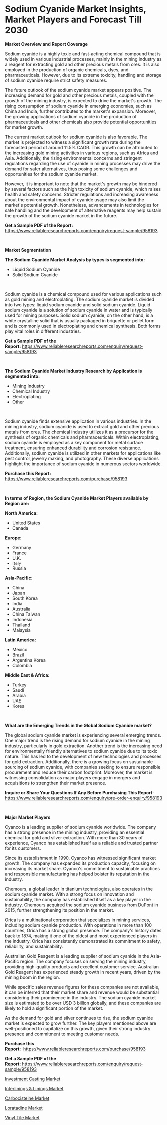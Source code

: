 <p><h1>Sodium Cyanide Market Insights, Market Players and Forecast Till 2030</h1></p><p><strong>Market Overview and Report Coverage</strong></p>
<p><p>Sodium cyanide is a highly toxic and fast-acting chemical compound that is widely used in various industrial processes, mainly in the mining industry as a reagent for extracting gold and other precious metals from ores. It is also employed in the production of organic chemicals, dyes, and pharmaceuticals. However, due to its extreme toxicity, handling and storage of sodium cyanide require strict safety measures.</p><p>The future outlook of the sodium cyanide market appears positive. The increasing demand for gold and other precious metals, coupled with the growth of the mining industry, is expected to drive the market's growth. The rising consumption of sodium cyanide in emerging economies, such as China and India, further contributes to the market's expansion. Moreover, the growing applications of sodium cyanide in the production of pharmaceuticals and other chemicals also provide potential opportunities for market growth.</p><p>The current market outlook for sodium cyanide is also favorable. The market is projected to witness a significant growth rate during the forecasted period of around 11.5% CAGR. This growth can be attributed to the increasing gold mining activities in various regions, such as Africa and Asia. Additionally, the rising environmental concerns and stringent regulations regarding the use of cyanide in mining processes may drive the demand for safer alternatives, thus posing some challenges and opportunities for the sodium cyanide market.</p><p>However, it is important to note that the market's growth may be hindered by several factors such as the high toxicity of sodium cyanide, which raises health and safety concerns. Stricter regulations and increasing awareness about the environmental impact of cyanide usage may also limit the market's potential growth. Nonetheless, advancements in technologies for safe handling and the development of alternative reagents may help sustain the growth of the sodium cyanide market in the future.</p></p>
<p><strong>Get a Sample PDF of the Report:</strong> <a href="https://www.reliableresearchreports.com/enquiry/request-sample/958193">https://www.reliableresearchreports.com/enquiry/request-sample/958193</a></p>
<p>&nbsp;</p>
<p><strong>Market Segmentation</strong></p>
<p><strong>The Sodium Cyanide Market Analysis by types is segmented into:</strong></p>
<p><ul><li>Liquid Sodium Cyanide</li><li>Solid Sodium Cyanide</li></ul></p>
<p>&nbsp;</p>
<p><p>Sodium cyanide is a chemical compound used for various applications such as gold mining and electroplating. The sodium cyanide market is divided into two types: liquid sodium cyanide and solid sodium cyanide. Liquid sodium cyanide is a solution of sodium cyanide in water and is typically used for mining purposes. Solid sodium cyanide, on the other hand, is a white crystalline solid that is usually packaged in briquette or pellet form and is commonly used in electroplating and chemical synthesis. Both forms play vital roles in different industries.</p></p>
<p><strong>Get a Sample PDF of the Report:</strong>&nbsp;<a href="https://www.reliableresearchreports.com/enquiry/request-sample/958193">https://www.reliableresearchreports.com/enquiry/request-sample/958193</a></p>
<p>&nbsp;</p>
<p><strong>The Sodium Cyanide Market Industry Research by Application is segmented into:</strong></p>
<p><ul><li>Mining Industry</li><li>Chemical Industry</li><li>Electroplating</li><li>Other</li></ul></p>
<p>&nbsp;</p>
<p><p>Sodium cyanide finds extensive application in various industries. In the mining industry, sodium cyanide is used to extract gold and other precious metals from ores. The chemical industry utilizes it as a precursor for the synthesis of organic chemicals and pharmaceuticals. Within electroplating, sodium cyanide is employed as a key component for metal surface treatment, ensuring enhanced durability and corrosion resistance. Additionally, sodium cyanide is utilized in other markets for applications like pest control, jewelry making, and photography. These diverse applications highlight the importance of sodium cyanide in numerous sectors worldwide.</p></p>
<p><strong>Purchase this Report:</strong>&nbsp; <a href="https://www.reliableresearchreports.com/purchase/958193">https://www.reliableresearchreports.com/purchase/958193</a></p>
<p>&nbsp;</p>
<p><strong>In terms of Region, the Sodium Cyanide Market Players available by Region are:</strong></p>
<p>
    <p> <strong> North America: </strong>
        <ul>
            <li>United States</li>
            <li>Canada</li>
        </ul>
        </p> 
    <p> <strong> Europe: </strong>
        <ul>
            <li>Germany</li>
            <li>France</li>
            <li>U.K.</li>
            <li>Italy</li>
            <li>Russia</li>
        </ul>
        </p> 
    <p> <strong> Asia-Pacific: </strong>
        <ul>
            <li>China</li>
            <li>Japan</li>
            <li>South Korea</li>
            <li>India</li>
            <li>Australia</li>
            <li>China Taiwan</li>
            <li>Indonesia</li>
            <li>Thailand</li>
            <li>Malaysia</li>
        </ul>
        </p> 
    <p> <strong> Latin America: </strong>
        <ul>
            <li>Mexico</li>
            <li>Brazil</li>
            <li>Argentina Korea</li>
            <li>Colombia</li>
        </ul>
        </p> 
    <p> <strong> Middle East & Africa: </strong>
        <ul>
            <li>Turkey</li>
            <li>Saudi</li>
            <li>Arabia</li>
            <li>UAE</li>
            <li>Korea</li>
        </ul>
    </p>
    </p>
<p>&nbsp;</p>
<p><strong>What are the Emerging Trends in the Global Sodium Cyanide market?</strong></p>
<p><p>The global sodium cyanide market is experiencing several emerging trends. One major trend is the rising demand for sodium cyanide in the mining industry, particularly in gold extraction. Another trend is the increasing need for environmentally friendly alternatives to sodium cyanide due to its toxic nature. This has led to the development of new technologies and processes for gold extraction. Additionally, there is a growing focus on sustainable sourcing of sodium cyanide, with companies seeking to ensure responsible procurement and reduce their carbon footprint. Moreover, the market is witnessing consolidation as major players engage in mergers and acquisitions to strengthen their market presence.</p></p>
<p><strong>Inquire or Share Your Questions If Any Before Purchasing This Report</strong>- <a href="https://www.reliableresearchreports.com/enquiry/pre-order-enquiry/958193">https://www.reliableresearchreports.com/enquiry/pre-order-enquiry/958193</a></p>
<p>&nbsp;</p>
<p><strong>Major Market Players</strong></p>
<p><p>Cyanco is a leading supplier of sodium cyanide worldwide. The company has a strong presence in the mining industry, providing an essential chemical for gold and silver extraction. With more than 30 years of experience, Cyanco has established itself as a reliable and trusted partner for its customers.</p><p>Since its establishment in 1990, Cyanco has witnessed significant market growth. The company has expanded its production capacity, focusing on increasing its market share. Cyanco's commitment to sustainable practices and responsible manufacturing has helped bolster its reputation in the industry.</p><p>Chemours, a global leader in titanium technologies, also operates in the sodium cyanide market. With a strong focus on innovation and sustainability, the company has established itself as a key player in the industry. Chemours acquired the sodium cyanide business from DuPont in 2015, further strengthening its position in the market.</p><p>Orica is a multinational corporation that specializes in mining services, including sodium cyanide production. With operations in more than 100 countries, Orica has a strong global presence. The company's history dates back to 1874, making it one of the oldest and most experienced players in the industry. Orica has consistently demonstrated its commitment to safety, reliability, and sustainability.</p><p>Australian Gold Reagent is a leading supplier of sodium cyanide in the Asia-Pacific region. The company focuses on serving the mining industry, providing high-quality products and excellent customer service. Australian Gold Reagent has experienced steady growth in recent years, driven by the mining boom in the region.</p><p>While specific sales revenue figures for these companies are not available, it can be inferred that their market share and revenue would be substantial considering their prominence in the industry. The sodium cyanide market size is estimated to be over USD 3 billion globally, and these companies are likely to hold a significant portion of the market.</p><p>As the demand for gold and silver continues to rise, the sodium cyanide market is expected to grow further. The key players mentioned above are well-positioned to capitalize on this growth, given their strong industry presence and commitment to meeting customer needs.</p></p>
<p><strong>Purchase this Report:</strong>&nbsp;&nbsp;<a href="https://www.reliableresearchreports.com/purchase/958193">https://www.reliableresearchreports.com/purchase/958193</a></p>
<p></p>
<p><strong>Get a Sample PDF of the Report:</strong>&nbsp;<a href="https://www.reliableresearchreports.com/enquiry/request-sample/958193">https://www.reliableresearchreports.com/enquiry/request-sample/958193</a></p>
<p><p><a href="https://github.com/abdelrhmankishk22/Market-Research-Report-List-1/blob/main/investment-casting-market.md">Investment Casting Market</a></p><p><a href="https://github.com/deliacustodio40/Market-Research-Report-List-1/blob/main/interlinings-linings-market.md">Interlinings & Linings Market</a></p><p><a href="https://github.com/mahnoor2003/Market-Research-Report-List-1/blob/main/carbocisteine-market.md">Carbocisteine Market</a></p><p><a href="https://github.com/maliyahmorrow6654/Market-Research-Report-List-1/blob/main/loratadine-market.md">Loratadine Market</a></p><p><a href="https://github.com/marloy8/Market-Research-Report-List-1/blob/main/vinyl-tile-market.md">Vinyl Tile Market</a></p></p>